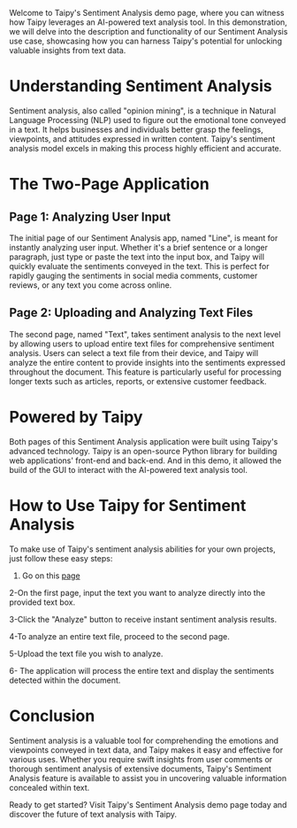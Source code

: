 Welcome to Taipy's Sentiment Analysis demo page, where you can witness how Taipy leverages an AI-powered text analysis tool. In this demonstration, we will delve into the description and functionality of our Sentiment Analysis use case, showcasing how you can harness Taipy's potential for unlocking valuable insights from text data.

# Understanding Sentiment Analysis
Sentiment analysis, also called "opinion mining", is a technique in Natural Language Processing (NLP) used to figure out the emotional tone conveyed in a text. It helps businesses and individuals better grasp the feelings, viewpoints, and attitudes expressed in written content. Taipy's sentiment analysis model excels in making this process highly efficient and accurate.

# The Two-Page Application

## Page 1: Analyzing User Input
The initial page of our Sentiment Analysis app, named "Line", is meant for instantly analyzing user input. Whether it's a brief sentence or a longer paragraph, just type or paste the text into the input box, and Taipy will quickly evaluate the sentiments conveyed in the text. This is perfect for rapidly gauging the sentiments in social media comments, customer reviews, or any text you come across online.

## Page 2: Uploading and Analyzing Text Files
The second page, named "Text", takes sentiment analysis to the next level by allowing users to upload entire text files for comprehensive sentiment analysis. Users can select a text file from their device, and Taipy will analyze the entire content to provide insights into the sentiments expressed throughout the document. This feature is particularly useful for processing longer texts such as articles, reports, or extensive customer feedback.

# Powered by Taipy
Both pages of this Sentiment Analysis application were built using Taipy's advanced technology. Taipy is an open-source Python library for building web applications' front-end and back-end. And in this demo, it allowed the build of the GUI to interact with the AI-powered text analysis tool.

# How to Use Taipy for Sentiment Analysis
To make use of Taipy's sentiment analysis abilities for your own projects, just follow these easy steps:

1. Go on this [page](https://sentiment-analysis.taipy.cloud/line)

2-On the first page, input the text you want to analyze directly into the provided text box.

3-Click the "Analyze" button to receive instant sentiment analysis results.

4-To analyze an entire text file, proceed to the second page.

5-Upload the text file you wish to analyze.

6- The application will process the entire text and display the sentiments detected within the document.



# Conclusion
Sentiment analysis is a valuable tool for comprehending the emotions and viewpoints conveyed in text data, and Taipy makes it easy and effective for various uses. Whether you require swift insights from user comments or thorough sentiment analysis of extensive documents, Taipy's Sentiment Analysis feature is available to assist you in uncovering valuable information concealed within text.

Ready to get started? Visit Taipy's Sentiment Analysis demo page today and discover the future of text analysis with Taipy.
